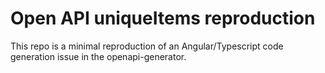 # Open API uniqueItems reproduction
This repo is a minimal reproduction of an Angular/Typescript code generation issue in the openapi-generator.